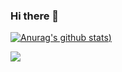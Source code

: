 ### Hi there 👋
[![Anurag's github stats](https://github-readme-stats.vercel.app/api?username=afar-cmyk&show_icons=true&theme=cobalt))](https://github.com/anuraghazra/github-readme-stats)

![](https://visitor-badge.laobi.icu/badge?page_id=afar-cmyk.readme)
